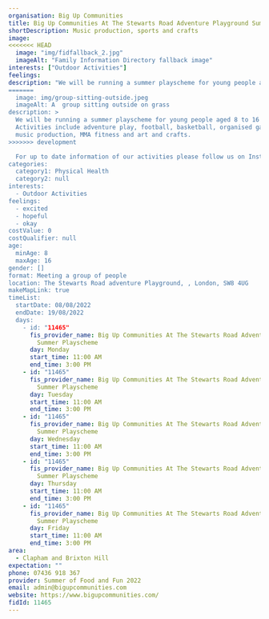 ```yaml
---
organisation: Big Up Communities
title: Big Up Communities At The Stewarts Road Adventure Playground Summer Playscheme
shortDescription: Music production, sports and crafts
image:
<<<<<<< HEAD
  image: "img/fidfallback_2.jpg"
  imageAlt: "Family Information Directory fallback image"
interests: ["Outdoor Activities"]
feelings:
description: "We will be running a summer playscheme for young people aged 8 to 16 years. Activities include adventure play, football, basketball, organised games, music production, MMA fitness and art and crafts.
=======
  image: img/group-sitting-outside.jpeg
  imageAlt: A  group sitting outside on grass
description: >
  We will be running a summer playscheme for young people aged 8 to 16 years.
  Activities include adventure play, football, basketball, organised games,
  music production, MMA fitness and art and crafts.
>>>>>>> development

  For up to date information of our activities please follow us on Instagram @bigupcommunities 
categories:
  category1: Physical Health
  category2: null
interests:
  - Outdoor Activities
feelings:
  - excited
  - hopeful
  - okay
costValue: 0
costQualifier: null
age:
  minAge: 8
  maxAge: 16
gender: []
format: Meeting a group of people
location: The Stewarts Road adventure Playground, , London, SW8 4UG
makeMapLink: true
timeList:
  startDate: 08/08/2022
  endDate: 19/08/2022
  days:
    - id: "11465"
      fis_provider_name: Big Up Communities At The Stewarts Road Adventure Playground
        Summer Playscheme
      day: Monday
      start_time: 11:00 AM
      end_time: 3:00 PM
    - id: "11465"
      fis_provider_name: Big Up Communities At The Stewarts Road Adventure Playground
        Summer Playscheme
      day: Tuesday
      start_time: 11:00 AM
      end_time: 3:00 PM
    - id: "11465"
      fis_provider_name: Big Up Communities At The Stewarts Road Adventure Playground
        Summer Playscheme
      day: Wednesday
      start_time: 11:00 AM
      end_time: 3:00 PM
    - id: "11465"
      fis_provider_name: Big Up Communities At The Stewarts Road Adventure Playground
        Summer Playscheme
      day: Thursday
      start_time: 11:00 AM
      end_time: 3:00 PM
    - id: "11465"
      fis_provider_name: Big Up Communities At The Stewarts Road Adventure Playground
        Summer Playscheme
      day: Friday
      start_time: 11:00 AM
      end_time: 3:00 PM
area:
  - Clapham and Brixton Hill
expectation: ""
phone: 07436 918 367
provider: Summer of Food and Fun 2022
email: admin@bigupcommunities.com
website: https://www.bigupcommunities.com/
fidId: 11465
---
```

